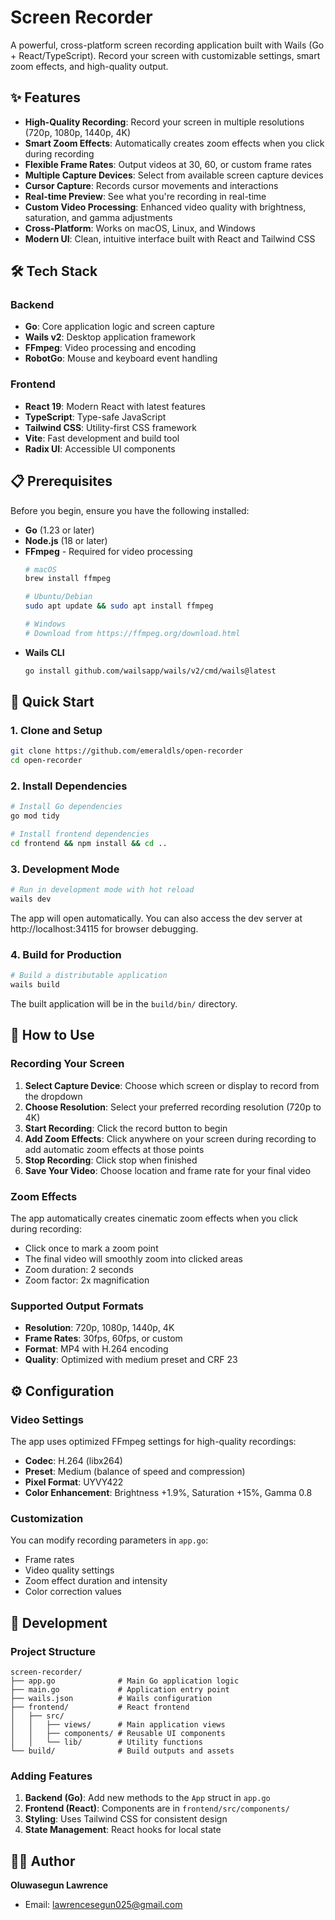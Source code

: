# Screen Recorder

A powerful, cross-platform screen recording application built with Wails (Go + React/TypeScript). Record your screen with customizable settings, smart zoom effects, and high-quality output.

## ✨ Features

- **High-Quality Recording**: Record your screen in multiple resolutions (720p, 1080p, 1440p, 4K)
- **Smart Zoom Effects**: Automatically creates zoom effects when you click during recording
- **Flexible Frame Rates**: Output videos at 30, 60, or custom frame rates
- **Multiple Capture Devices**: Select from available screen capture devices
- **Cursor Capture**: Records cursor movements and interactions
- **Real-time Preview**: See what you're recording in real-time
- **Custom Video Processing**: Enhanced video quality with brightness, saturation, and gamma adjustments
- **Cross-Platform**: Works on macOS, Linux, and Windows
- **Modern UI**: Clean, intuitive interface built with React and Tailwind CSS

## 🛠️ Tech Stack

### Backend
- **Go**: Core application logic and screen capture
- **Wails v2**: Desktop application framework
- **FFmpeg**: Video processing and encoding
- **RobotGo**: Mouse and keyboard event handling

### Frontend
- **React 19**: Modern React with latest features
- **TypeScript**: Type-safe JavaScript
- **Tailwind CSS**: Utility-first CSS framework
- **Vite**: Fast development and build tool
- **Radix UI**: Accessible UI components

## 📋 Prerequisites

Before you begin, ensure you have the following installed:

- **Go** (1.23 or later)
- **Node.js** (18 or later)
- **FFmpeg** - Required for video processing
  ```bash
  # macOS
  brew install ffmpeg
  
  # Ubuntu/Debian
  sudo apt update && sudo apt install ffmpeg
  
  # Windows
  # Download from https://ffmpeg.org/download.html
  ```
- **Wails CLI**
  ```bash
  go install github.com/wailsapp/wails/v2/cmd/wails@latest
  ```

## 🚀 Quick Start

### 1. Clone and Setup
```bash
git clone https://github.com/emeraldls/open-recorder
cd open-recorder
```

### 2. Install Dependencies
```bash
# Install Go dependencies
go mod tidy

# Install frontend dependencies
cd frontend && npm install && cd ..
```

### 3. Development Mode
```bash
# Run in development mode with hot reload
wails dev
```

The app will open automatically. You can also access the dev server at http://localhost:34115 for browser debugging.

### 4. Build for Production
```bash
# Build a distributable application
wails build
```

The built application will be in the `build/bin/` directory.

## 📖 How to Use

### Recording Your Screen

1. **Select Capture Device**: Choose which screen or display to record from the dropdown
2. **Choose Resolution**: Select your preferred recording resolution (720p to 4K)
3. **Start Recording**: Click the record button to begin
4. **Add Zoom Effects**: Click anywhere on your screen during recording to add automatic zoom effects at those points
5. **Stop Recording**: Click stop when finished
6. **Save Your Video**: Choose location and frame rate for your final video

### Zoom Effects

The app automatically creates cinematic zoom effects when you click during recording:
- Click once to mark a zoom point
- The final video will smoothly zoom into clicked areas
- Zoom duration: 2 seconds
- Zoom factor: 2x magnification

### Supported Output Formats

- **Resolution**: 720p, 1080p, 1440p, 4K
- **Frame Rates**: 30fps, 60fps, or custom
- **Format**: MP4 with H.264 encoding
- **Quality**: Optimized with medium preset and CRF 23

## ⚙️ Configuration

### Video Settings
The app uses optimized FFmpeg settings for high-quality recordings:
- **Codec**: H.264 (libx264)
- **Preset**: Medium (balance of speed and compression)
- **Pixel Format**: UYVY422
- **Color Enhancement**: Brightness +1.9%, Saturation +15%, Gamma 0.8

### Customization
You can modify recording parameters in `app.go`:
- Frame rates
- Video quality settings
- Zoom effect duration and intensity
- Color correction values

## 🔧 Development

### Project Structure
```
screen-recorder/
├── app.go              # Main Go application logic
├── main.go             # Application entry point
├── wails.json          # Wails configuration
├── frontend/           # React frontend
│   ├── src/
│   │   ├── views/      # Main application views
│   │   ├── components/ # Reusable UI components
│   │   └── lib/        # Utility functions
└── build/              # Build outputs and assets
```

### Adding Features

1. **Backend (Go)**: Add new methods to the `App` struct in `app.go`
2. **Frontend (React)**: Components are in `frontend/src/components/`
3. **Styling**: Uses Tailwind CSS for consistent design
4. **State Management**: React hooks for local state

## 👨‍💻 Author

**Oluwasegun Lawrence**
- Email: lawrencesegun025@gmail.com
